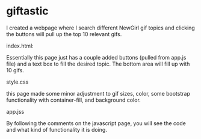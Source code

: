 # giftastic

I created a webpage where I search different NewGirl gif topics and clicking the buttons will pull up the top 10 relevant gifs. 


index.html:

Essentially this page just has a couple added buttons (pulled from app.js file) and a text box to fill the desired topic. The bottom area will fill up with 10 gifs.

style.css

this page made some minor adjustment to gif sizes, color, some bootstrap functionality with container-fill, and background color.


app.jss
 
By following the comments on the javascript page, you will see the code and what kind of functionality it is doing. 

